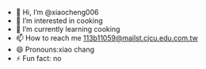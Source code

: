 - 👋 Hi, I’m @xiaocheng006
- 👀 I’m interested in cooking
- 🌱 I’m currently learning cooking
- 📫 How to reach me 113b11059@mailst.cjcu.edu.com.tw
- 😄 Pronouns:xiao chang
- ⚡ Fun fact: no

<!---
xiaocheng006/xiaocheng006 is a ✨ special ✨ repository because its `README.md` (this file) appears on your GitHub profile.
You can click the Preview link to take a look at your changes.
--->
